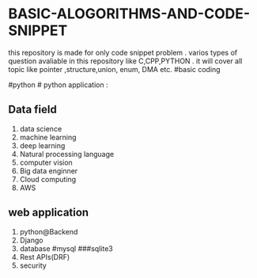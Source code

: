 # BASIC-ALOGORITHMS-AND-CODE-SNIPPET
this repository  is made for only code snippet problem . varios types of question avaliable in this repository like C,CPP,PYTHON . it  will cover all topic like pointer ,structure,union, enum, DMA etc.
#basic coding

#python #
python application :
 
## Data field

1. data science
2. machine learning
3. deep learning
4. Natural processing language
5. computer vision 
6. Big data enginner 
7. Cloud computing
8. AWS  

## web application 

1. python@Backend
2. Django
3. database #mysql ###sqlite3
4. Rest APIs(DRF)
5. security 